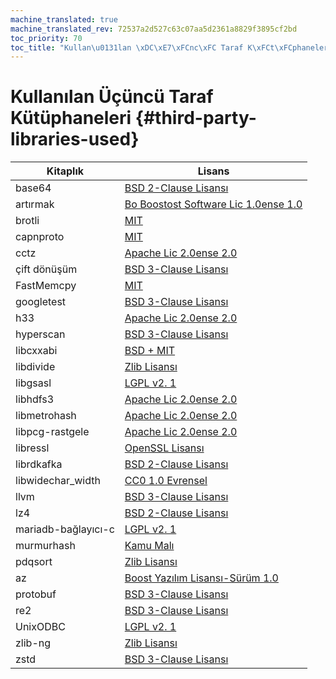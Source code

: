 ```yaml
---
machine_translated: true
machine_translated_rev: 72537a2d527c63c07aa5d2361a8829f3895cf2bd
toc_priority: 70
toc_title: "Kullan\u0131lan \xDC\xE7\xFCnc\xFC Taraf K\xFCt\xFCphaneleri"
---
```


# Kullanılan Üçüncü Taraf Kütüphaneleri {#third-party-libraries-used}

| Kitaplık            | Lisans                                                                                                                                                 |
|---------------------|--------------------------------------------------------------------------------------------------------------------------------------------------------|
| base64              | [BSD 2-Clause Lisansı](https://github.com/aklomp/base64/blob/a27c565d1b6c676beaf297fe503c4518185666f7/LICENSE)                                         |
| artırmak            | [Bo Boostost Software Lic 1.0ense 1.0](https://github.com/ClickHouse-Extras/boost-extra/blob/6883b40449f378019aec792f9983ce3afc7ff16e/LICENSE_1_0.txt) |
| brotli              | [MIT](https://github.com/google/brotli/blob/master/LICENSE)                                                                                            |
| capnproto           | [MIT](https://github.com/capnproto/capnproto/blob/master/LICENSE)                                                                                      |
| cctz                | [Apache Lic 2.0ense 2.0](https://github.com/google/cctz/blob/4f9776a310f4952454636363def82c2bf6641d5f/LICENSE.txt)                                     |
| çift dönüşüm        | [BSD 3-Clause Lisansı](https://github.com/google/double-conversion/blob/cf2f0f3d547dc73b4612028a155b80536902ba02/LICENSE)                              |
| FastMemcpy          | [MIT](https://github.com/ClickHouse/ClickHouse/blob/master/libs/libmemcpy/impl/LICENSE)                                                                |
| googletest          | [BSD 3-Clause Lisansı](https://github.com/google/googletest/blob/master/LICENSE)                                                                       |
| h33                 | [Apache Lic 2.0ense 2.0](https://github.com/uber/h3/blob/master/LICENSE)                                                                               |
| hyperscan           | [BSD 3-Clause Lisansı](https://github.com/intel/hyperscan/blob/master/LICENSE)                                                                         |
| libcxxabi           | [BSD + MIT](https://github.com/ClickHouse/ClickHouse/blob/master/libs/libglibc-compatibility/libcxxabi/LICENSE.TXT)                                    |
| libdivide           | [Zlib Lisansı](https://github.com/ClickHouse/ClickHouse/blob/master/contrib/libdivide/LICENSE.txt)                                                     |
| libgsasl            | [LGPL v2. 1](https://github.com/ClickHouse-Extras/libgsasl/blob/3b8948a4042e34fb00b4fb987535dc9e02e39040/LICENSE)                                      |
| libhdfs3            | [Apache Lic 2.0ense 2.0](https://github.com/ClickHouse-Extras/libhdfs3/blob/bd6505cbb0c130b0db695305b9a38546fa880e5a/LICENSE.txt)                      |
| libmetrohash        | [Apache Lic 2.0ense 2.0](https://github.com/ClickHouse/ClickHouse/blob/master/contrib/libmetrohash/LICENSE)                                            |
| libpcg-rastgele     | [Apache Lic 2.0ense 2.0](https://github.com/ClickHouse/ClickHouse/blob/master/contrib/libpcg-random/LICENSE-APACHE.txt)                                |
| libressl            | [OpenSSL Lisansı](https://github.com/ClickHouse-Extras/ssl/blob/master/COPYING)                                                                        |
| librdkafka          | [BSD 2-Clause Lisansı](https://github.com/edenhill/librdkafka/blob/363dcad5a23dc29381cc626620e68ae418b3af19/LICENSE)                                   |
| libwidechar_width  | [CC0 1.0 Evrensel](https://github.com/ClickHouse/ClickHouse/blob/master/libs/libwidechar_width/LICENSE)                                                |
| llvm                | [BSD 3-Clause Lisansı](https://github.com/ClickHouse-Extras/llvm/blob/163def217817c90fb982a6daf384744d8472b92b/llvm/LICENSE.TXT)                       |
| lz4                 | [BSD 2-Clause Lisansı](https://github.com/lz4/lz4/blob/c10863b98e1503af90616ae99725ecd120265dfb/LICENSE)                                               |
| mariadb-bağlayıcı-c | [LGPL v2. 1](https://github.com/ClickHouse-Extras/mariadb-connector-c/blob/3.1/COPYING.LIB)                                                            |
| murmurhash          | [Kamu Malı](https://github.com/ClickHouse/ClickHouse/blob/master/contrib/murmurhash/LICENSE)                                                           |
| pdqsort             | [Zlib Lisansı](https://github.com/ClickHouse/ClickHouse/blob/master/contrib/pdqsort/license.txt)                                                       |
| az                  | [Boost Yazılım Lisansı-Sürüm 1.0](https://github.com/ClickHouse-Extras/poco/blob/fe5505e56c27b6ecb0dcbc40c49dc2caf4e9637f/LICENSE)                     |
| protobuf            | [BSD 3-Clause Lisansı](https://github.com/ClickHouse-Extras/protobuf/blob/12735370922a35f03999afff478e1c6d7aa917a4/LICENSE)                            |
| re2                 | [BSD 3-Clause Lisansı](https://github.com/google/re2/blob/7cf8b88e8f70f97fd4926b56aa87e7f53b2717e0/LICENSE)                                            |
| UnixODBC            | [LGPL v2. 1](https://github.com/ClickHouse-Extras/UnixODBC/tree/b0ad30f7f6289c12b76f04bfb9d466374bb32168)                                              |
| zlib-ng             | [Zlib Lisansı](https://github.com/ClickHouse-Extras/zlib-ng/blob/develop/LICENSE.md)                                                                   |
| zstd                | [BSD 3-Clause Lisansı](https://github.com/facebook/zstd/blob/dev/LICENSE)                                                                              |
